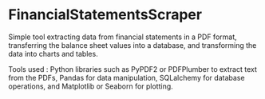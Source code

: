 # FinancialStatementsScraper
Simple tool extracting data from financial statements in a PDF format, transferring the balance sheet values into a database, and transforming the data into charts and tables.

Tools used : Python libraries such as PyPDF2 or PDFPlumber to extract text from the PDFs, Pandas for data manipulation, SQLalchemy for database operations, and Matplotlib or Seaborn for plotting.

